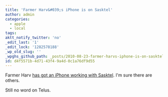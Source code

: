 ```yaml
---
title: 'Farmer Harv&#039;s iPhone is on Sasktel'
author: admin
categories:
  - apple
  - local
tags: 
aktt_notify_twitter: 'no'
_edit_last: '1'
_edit_lock: '1282578188'
_wp_old_slug: ''
_wpghs_github_path: _posts/2010-08-23-farmer-harvs-iphone-is-on-sasktel.md
id: d4f5571b-4d71-43f4-9a4d-0c1a76df9d55
---
```

<p>Farmer Harv <a href="http://www.ehmac.ca/ipod-itunes-iphone-apple-tv/89207-iphone-sasktel.html">has got an iPhone working with Sasktel</a>.  I'm sure there are others.</p>
<p>Still no word on Telus.</p>
